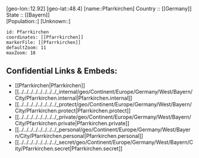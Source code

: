 ﻿---
location: [48.4,12.92] 
mapzoom: [7,12] 
mapmarker: city 
type: City
tags:
- geo/City


SpocWebEntityId: 33343
isDeleted: false
confidential: public

---
[geo-lon::12.92] 
[geo-lat::48.4] 
[name::Pfarrkirchen] 
Country :: [[Germany]]  
State :: [[Bayern]]  
[Population::] 
[Unknown::] 


```leaflet
id: Pfarrkirchen
coordinates: [[Pfarrkirchen]] 
markerFile: [[Pfarrkirchen]] 
defaultZoom: 11 
maxZoom: 18
```


## Confidential Links & Embeds: 
- [[Pfarrkirchen|Pfarrkirchen]]  
- [[../../../../../../../../_internal/geo/Continent/Europe/Germany/West/Bayern/City/Pfarrkirchen.internal|Pfarrkirchen.internal]] 
- [[../../../../../../../../_protect/geo/Continent/Europe/Germany/West/Bayern/City/Pfarrkirchen.protect|Pfarrkirchen.protect]] 
- [[../../../../../../../../_private/geo/Continent/Europe/Germany/West/Bayern/City/Pfarrkirchen.private|Pfarrkirchen.private]] 
- [[../../../../../../../../_personal/geo/Continent/Europe/Germany/West/Bayern/City/Pfarrkirchen.personal|Pfarrkirchen.personal]] 
- [[../../../../../../../../_secret/geo/Continent/Europe/Germany/West/Bayern/City/Pfarrkirchen.secret|Pfarrkirchen.secret]] 
